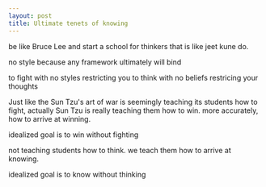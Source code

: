 ```yaml
---
layout: post
title: Ultimate tenets of knowing
---
```


be like Bruce Lee and start a school for thinkers that is like jeet kune do.

no style because any framework ultimately will bind

to fight with no styles restricting you
to think with no beliefs restricing your thoughts

Just like the Sun Tzu's art of war is seemingly teaching its students how to fight, actually Sun Tzu is really teaching them how to win. more accurately, how to arrive at winning.

idealized goal is to win without fighting

not teaching students how to think. we teach them how to arrive at knowing.

idealized goal is to know without thinking

